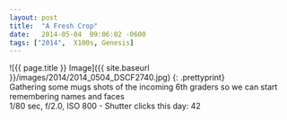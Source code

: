 ```yaml
---
layout: post
title:  "A Fresh Crop"
date:   2014-05-04  09:06:02 -0600
tags: ["2014",  X100s, Genesis]
---
```

![{{ page.title }} Image]({{ site.baseurl }}/images/2014/2014_0504_DSCF2740.jpg)
{: .prettyprint}  
Gathering some mugs shots of the incoming 6th graders so we can start remembering names and faces  
1/80 sec, f/2.0, ISO 800 - Shutter clicks this day: 42